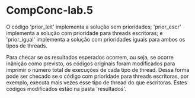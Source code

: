 # CompConc-lab.5

O código 'prior_leit' implementa a solução sem prioridades;
'prior_escr' implementa a solução com prioridade para threads escritoras;
e 'prior_igual' implementa a solução com prioridades iguais para ambos os tipos de threads.

Para checar se os resultados esperados ocorrem, ou seja, se ocorre inânição como previsto, os códigos originais foram modificados para imprimir o número total de 
execuções de cada tipo de thread. Dessa forma pode ser checado se o código com prioridade para threads escritoras, por exemplo, executa mais vezes esse tipo de thread do que escritoras. 
Estes códigos modificados estão na pasta 'resultados'.
